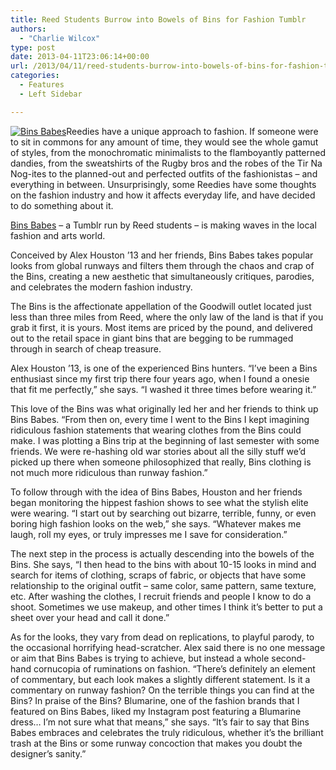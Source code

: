 ```yaml
---
title: Reed Students Burrow into Bowels of Bins for Fashion Tumblr
authors: 
  - "Charlie Wilcox"
type: post
date: 2013-04-11T23:06:14+00:00
url: /2013/04/11/reed-students-burrow-into-bowels-of-bins-for-fashion-tumblr/
categories:
  - Features
  - Left Sidebar

---
```

[<img class="alignright size-full wp-image-2245" alt="Bins Babes" src="https://i1.wp.com/www.reedquest.org/wp-content/uploads/2013/04/tumblr_inline_mjkr4yohuI1qz4rgp.jpg?resize=500%2C370" data-recalc-dims="1" />][1]Reedies have a unique approach to fashion. If someone were to sit in commons for any amount of time, they would see the whole gamut of styles, from the monochromatic minimalists to the flamboyantly patterned dandies, from the sweatshirts of the Rugby bros and the robes of the Tir Na Nog-ites to the planned-out and perfected outfits of the fashionistas &#8211; and everything in between. Unsurprisingly, some Reedies have some thoughts on the fashion industry and how it affects everyday life, and have decided to do something about it.

[Bins Babes][2] – a Tumblr run by Reed students – is making waves in the local fashion and arts world.

Conceived by Alex Houston ’13 and her friends, Bins Babes takes popular looks from global runways and filters them through the chaos and crap of the Bins, creating a new aesthetic that simultaneously critiques, parodies, and celebrates the modern fashion industry.

The Bins is the affectionate appellation of the Goodwill outlet located just less than three miles from Reed, where the only law of the land is that if you grab it first, it is yours. Most items are priced by the pound, and delivered out to the retail space in giant bins that are begging to be rummaged through in search of cheap treasure.

Alex Houston ’13, is one of the experienced Bins hunters. “I&#8217;ve been a Bins enthusiast since my first trip there four years ago, when I found a onesie that fit me perfectly,” she says. “I washed it three times before wearing it.”

This love of the Bins was what originally led her and her friends to think up Bins Babes. “From then on, every time I went to the Bins I kept imagining ridiculous fashion statements that wearing clothes from the Bins could make. I was plotting a Bins trip at the beginning of last semester with some friends. We were re-hashing old war stories about all the silly stuff we&#8217;d picked up there when someone philosophized that really, Bins clothing is not much more ridiculous than runway fashion.”

To follow through with the idea of Bins Babes, Houston and her friends began monitoring the hippest fashion shows to see what the stylish elite were wearing. “I start out by searching out bizarre, terrible, funny, or even boring high fashion looks on the web,” she says. “Whatever makes me laugh, roll my eyes, or truly impresses me I save for consideration.”

The next step in the process is actually descending into the bowels of the Bins. She says, “I then head to the bins with about 10-15 looks in mind and search for items of clothing, scraps of fabric, or objects that have some relationship to the original outfit &#8211; same color, same pattern, same texture, etc. After washing the clothes, I recruit friends and people I know to do a shoot. Sometimes we use makeup, and other times I think it&#8217;s better to put a sheet over your head and call it done.”

As for the looks, they vary from dead on replications, to playful parody, to the occasional horrifying head-scratcher. Alex said there is no one message or aim that Bins Babes is trying to achieve, but instead a whole second-hand cornucopia of ruminations on fashion. “There&#8217;s definitely an element of commentary, but each look makes a slightly different statement. Is it a commentary on runway fashion? On the terrible things you can find at the Bins? In praise of the Bins? Blumarine, one of the fashion brands that I featured on Bins Babes, liked my Instagram post featuring a Blumarine dress&#8230; I&#8217;m not sure what that means,” she says. “It’s fair to say that Bins Babes embraces and celebrates the truly ridiculous, whether it’s the brilliant trash at the Bins or some runway concoction that makes you doubt the designer’s sanity.”

 [1]: https://i1.wp.com/www.reedquest.org/wp-content/uploads/2013/04/tumblr_inline_mjkr4yohuI1qz4rgp.jpg
 [2]: http://binsbabes.tumblr.com